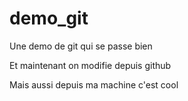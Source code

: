demo_git
========

Une demo de git qui se passe bien

Et maintenant on modifie depuis github

Mais aussi depuis ma machine c'est cool
